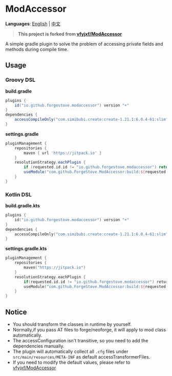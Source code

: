 # ModAccessor

**Languages**: [English](README.md) | [中文](README_CN.md)

> **This project is forked from [vfyjxf/ModAccessor](https://github.com/vfyjxf/ModAccessor)**

A simple gradle plugin to solve the problem of accessing private fields and methods during compile time.

## Usage

### Groovy DSL

**build.gradle**

```groovy
plugins {
	id("io.github.forgestove.modaccessor") version "+"
}
dependencies {
    accessCompileOnly("com.simibubi.create:create-1.21.1:6.0.4-61:slim")
}
```

**settings.gradle**

```groovy
pluginManagement {
    repositories {
        maven { url 'https://jitpack.io' }
    }
    resolutionStrategy.eachPlugin {
        if (requested.id.id != "io.github.forgestove.modaccessor") return
        useModule("com.github.ForgeStove.ModAccessor:build:${requested.version ?: "+"}")
    }
}
```

### Kotlin DSL

**build.gradle.kts**

```kotlin
plugins {
	id("io.github.forgestove.modaccessor") version "+"
}
dependencies {
	accessCompileOnly("com.simibubi.create:create-1.21.1:6.0.4-61:slim")
}
```

**settings.gradle.kts**

```kotlin
pluginManagement {
	repositories {
		maven("https://jitpack.io")
	}
	resolutionStrategy.eachPlugin {
		if(requested.id.id != "io.github.forgestove.modaccessor") return@eachPlugin
		useModule("com.github.ForgeStove.ModAccessor:build:${requested.version ?: "+"}")
	}
}
```

## Notice

* You should transform the classes in runtime by yourself.
* Normally,if you pass AT files to forge/neoforge, it will apply to mod class automatically.
* The accessConfiguration isn't transitive, so you need to add the dependencies manually.
* The plugin will automatically collect all `.cfg` files under `src/main/resources/META-INF` as default accessTransformerFiles.
* If you need to modify the default values, please refer to [vfyjxf/ModAccessor](https://github.com/vfyjxf/ModAccessor)
